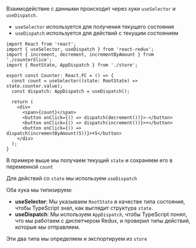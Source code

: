 Взаимодействие с данными происходит через хуки `useSelector` и `useDispatch`. 
* `useSelector` используется для получения текущего состояния
* `useDispatch` используется для действий с текущим состоянием

```tsx
import React from 'react';
import { useSelector, useDispatch } from 'react-redux';
import { increment, decrement, incrementByAmount } from './counterSlice';
import { RootState, AppDispatch } from './store';

export const Counter: React.FC = () => {
  const count = useSelector((state: RootState) => state.counter.value);
  const dispatch: AppDispatch = useDispatch();

  return (
    <div>
	  <span>{count}</span>
      <button onClick={() => dispatch(decrement())}>-</button>
      <button onClick={() => dispatch(increment())}>+</button>
      <button onClick={() => dispatch(incrementByAmount(5))}>+5</button>
    </div>
  );
}
```

В примере выше мы получаем текущий `state` и сохраняем его в переменной `count`

Для действий со `state` мы используем `useDispatch`

Оба хука мы типизируем:

- **useSelector**: Мы указываем `RootState` в качестве типа состояния, чтобы TypeScript знал, как выглядит структура `state`.
- **useDispatch**: Мы используем `AppDispatch`, чтобы TypeScript понял, что мы работаем с диспетчером Redux, и проверил типы действий, которые мы отправляем.

Эти два типа мы определяем и экспортируем из `store`
